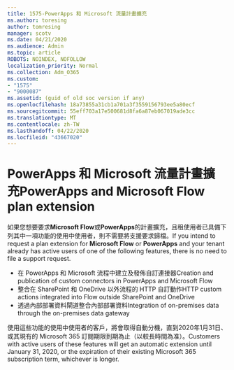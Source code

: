 ```yaml
---
title: 1575-PowerApps 和 Microsoft 流量計畫擴充
ms.author: toresing
author: tomresing
manager: scotv
ms.date: 04/21/2020
ms.audience: Admin
ms.topic: article
ROBOTS: NOINDEX, NOFOLLOW
localization_priority: Normal
ms.collection: Adm_O365
ms.custom:
- "1575"
- "9000087"
ms.assetid: (guid of old soc version if any)
ms.openlocfilehash: 18a73855a31cb1a701a3f3559156793ee5a80ecf
ms.sourcegitcommit: 55eff703a17e500681d8fa6a87eb067019ade3cc
ms.translationtype: MT
ms.contentlocale: zh-TW
ms.lasthandoff: 04/22/2020
ms.locfileid: "43667020"
---
```

# <a name="powerapps-and-microsoft-flow-plan-extension"></a><span data-ttu-id="270b4-102">PowerApps 和 Microsoft 流量計畫擴充</span><span class="sxs-lookup"><span data-stu-id="270b4-102">PowerApps and Microsoft Flow plan extension</span></span>

<span data-ttu-id="270b4-103">如果您想要要求**Microsoft Flow**或**PowerApps**的計畫擴充，且租使用者已具備下列其中一項功能的使用中使用者，則不需要將支援要求歸檔。</span><span class="sxs-lookup"><span data-stu-id="270b4-103">If you intend to request a plan extension for **Microsoft Flow** or **PowerApps** and your tenant already has active users of one of the following features, there is no need to file a support request.</span></span>

- <span data-ttu-id="270b4-104">在 PowerApps 和 Microsoft 流程中建立及發佈自訂連接器</span><span class="sxs-lookup"><span data-stu-id="270b4-104">Creation and publication of custom connectors in PowerApps and Microsoft Flow</span></span>
- <span data-ttu-id="270b4-105">整合在 SharePoint 和 OneDrive 以外流程的 HTTP 自訂動作</span><span class="sxs-lookup"><span data-stu-id="270b4-105">HTTP custom actions integrated into Flow outside SharePoint and OneDrive</span></span>
- <span data-ttu-id="270b4-106">透過內部部署資料閘道整合內部部署資料</span><span class="sxs-lookup"><span data-stu-id="270b4-106">Integration of on-premises data through the on-premises  data gateway</span></span>

<span data-ttu-id="270b4-107">使用這些功能的使用中使用者的客戶，將會取得自動分機，直到2020年1月31日、或其現有的 Microsoft 365 訂閱期限到期為止（以較長時間為准）。</span><span class="sxs-lookup"><span data-stu-id="270b4-107">Customers with active users of these features will get an automatic extension until January 31, 2020, or the expiration of their existing Microsoft 365 subscription term, whichever is longer.</span></span>
